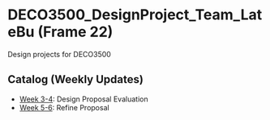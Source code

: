 # DECO3500_DesignProject_Team_LateBu (Frame 22)
Design projects for DECO3500

## Catalog (Weekly Updates)
- [Week 3-4](Design_Proposal_Evaluation.md): Design Proposal Evaluation
- [Week 5-6](Refine_Proposal.md): Refine Proposal